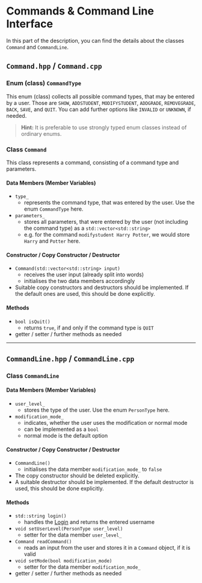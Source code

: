 # Commands & Command Line Interface

In this part of the description, you can find the details about the classes `Command` and `CommandLine`.

## `Command.hpp` / `Command.cpp`

### Enum (class) `CommandType`

This enum (class) collects all possible command types, that may be entered by a user. Those are `SHOW`, `ADDSTUDENT`, `MODIFYSTUDENT`, `ADDGRADE`, `REMOVEGRADE`, `BACK`, `SAVE`, and `QUIT`. You can add further options like `INVALID` or `UNKNOWN`, if needed.

> **Hint:** It is preferable to use strongly typed enum classes instead of ordinary enums.

### Class `Command`

This class represents a command, consisting of a command type and parameters.

#### Data Members (Member Variables)

- `type_`
  - represents the command type, that was entered by the user. Use the enum `CommandType` here.
- `parameters_`
  - stores all parameters, that were entered by the user (not including the command type) as a `std::vector<std::string>`
  - e.g. for the command `modifystudent Harry Potter`, we would store `Harry` and `Potter` here.

#### Constructor / Copy Constructor / Destructor

- `Command(std::vector<std::string> input)`
  - receives the user input (already split into words)
  - initialises the two data members accordingly
- Suitable copy constructors and destructors should be implemented. If the default ones are used, this should be done explicitly.

#### Methods

- `bool isQuit()`
  - returns `true`, if and only if the command type is `QUIT`
- getter / setter / further methods as needed

---

## `CommandLine.hpp` / `CommandLine.cpp`

### Class `CommandLine`

#### Data Members (Member Variables)

- `user_level_`
  - stores the type of the user. Use the enum `PersonType` here.
- `modification_mode_`
  - indicates, whether the user uses the modification or normal mode
  - can be implemented as a `bool`
  - normal mode is the default option

#### Constructor / Copy Constructor / Destructor

- `CommandLine()`
  - initialises the data member `modification_mode_` to `false`
- The copy constructor should be deleted explicitly.
- A suitable destructor should be implemented. If the default destructor is used, this should be done explicitly.

#### Methods

- `std::string login()`
  - handles the [Login](../README.md#login) and returns the entered username
- `void setUserLevel(PersonType user_level)`
  - setter for the data member `user_level_`
- `Command readCommand()`
  - reads an input from the user and stores it in a `Command` object, if it is valid
- `void setMode(bool modification_mode)`
  - setter for the data member `modification_mode_`
- getter / setter / further methods as needed
